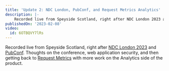 ```yaml
---
title: 'Update 2: NDC London, PubConf, and Request Metrics Analytics'
description: |-
    Recorded live from Speyside Scotland, right after NDC London 2023 and PubConf. Thoughts on the conference, web application security, and then getting back to Request Metrics with more work on the Analytics side of the product.
publishedOn: '2023-02-08'
video:
  id: 6OTBQVY7lRs
---
```


Recorded live from Speyside Scotland, right after [NDC London 2023](https://ndclondon.com/) and [PubConf](https://pubconf.io/events/2023/london/). Thoughts on the conference, web application security, and then getting back to [Request Metrics](https://requestmetrics.com/) with more work on the Analytics side of the product.
